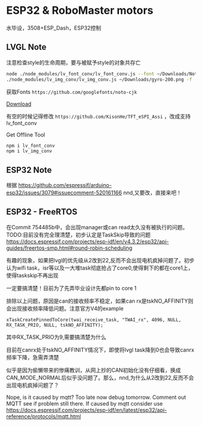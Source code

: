 # ESP32 & RoboMaster motors
水毕设，3508+ESP_Dash，ESP32控制

## LVGL Note
注意检查style的生命周期，要与被赋予style的对象共存亡

```bash
node ./node_modules/lv_font_conv/lv_font_conv.js --font ~/Downloads/NotoSansMonoCJKsc-Regular.otf --symbol "123456abcdef我是中国人" --lcd --size 16 --bpp 4 --format bin -o data/customfont.bin
./node_modules/lv_img_conv/lv_img_conv.js ~/Downloads/gyro-200.png -f -c CF_TRUE_COLOR_ALPHA -t bin --binary-format 565 -o gyro.bin
```

获取Fonts `https://github.com/googlefonts/noto-cjk`

[Download](https://github.com/googlefonts/noto-cjk/raw/main/Sans/Mono/NotoSansMonoCJKsc-Regular.otf)

有空的时候记得修改 `https://github.com/KisonHe/TFT_eSPI_Assi` ，改成支持lv_font_conv

Get Offline Tool
```bash
npm i lv_font_conv
npm i lv_img_conv
```

## ESP32 Note
根据 https://github.com/espressif/arduino-esp32/issues/3079#issuecomment-520161166 
nnd,又要改，直接来吧！

## ESP32 - FreeRTOS
在Commit 754485b中，会出现manager或can read太久没有被执行的问题。TODO:目前没有完全理清楚，初步认定是TaskSkip导致的问题
https://docs.espressif.com/projects/esp-idf/en/v4.3.2/esp32/api-guides/freertos-smp.html#round-robin-scheduling

有趣的现象，如果把lvgl的优先级从2改到22,反而不会出现电机疯掉问题了。初步认为wifi task，isr等以及一大堆task彻底抢占了core0,使得剩下的都在core1上，使得taskskip不再出现

一定要搞清楚！目前为了先弄毕业设计先都pin to core 1

排除以上问题，原因是can的接收频率不稳定，如果can rx是tskNO_AFFINITY则会出现接收频率降低问题。注意官方V4的example
```
xTaskCreatePinnedToCore(twai_receive_task, "TWAI_rx", 4096, NULL, RX_TASK_PRIO, NULL, tskNO_AFFINITY);
```
其中RX_TASK_PRIO为9,需要搞清楚为什么

目前在canrx处于tskNO_AFFINITY情况下，即使将lvgl task降到0也会导致canrx频率下降，急需弄清楚

似乎是因为偷懒带来的惨痛教训，从网上抄的CAN初始化没有仔细看，换成CAN_MODE_NORMAL后似乎没问题了。那么，nnd,为什么从2改到22,反而不会出现电机疯掉问题了？

Nope, is it caused by mqtt? Too late now debug tomorrow. Comment out MQTT see if problem still there. If caused by mqtt consider use https://docs.espressif.com/projects/esp-idf/en/latest/esp32/api-reference/protocols/mqtt.html

